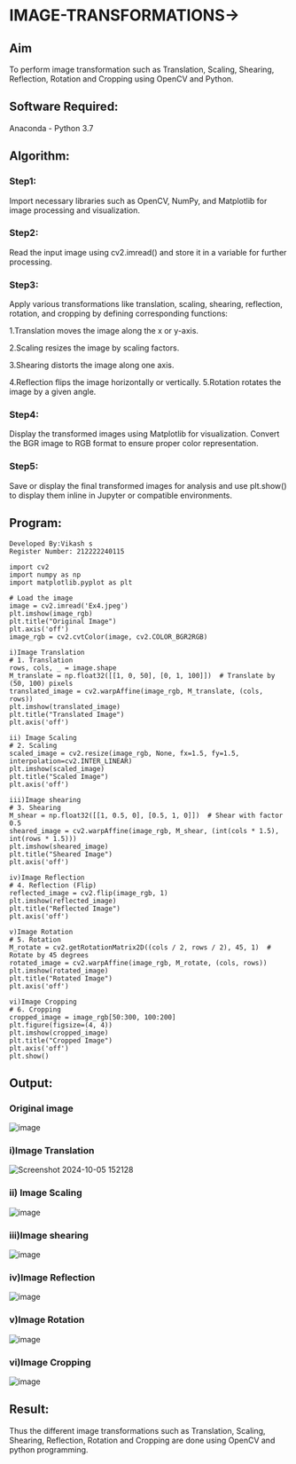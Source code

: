 # IMAGE-TRANSFORMATIONS->

## Aim
To perform image transformation such as Translation, Scaling, Shearing, Reflection, Rotation and Cropping using OpenCV and Python.

## Software Required:
Anaconda - Python 3.7

## Algorithm:
### Step1:
Import necessary libraries such as OpenCV, NumPy, and Matplotlib for image processing and visualization.

### Step2:
Read the input image using cv2.imread() and store it in a variable for further processing.

### Step3:
Apply various transformations like translation, scaling, shearing, reflection, rotation, and cropping by defining corresponding functions:

1.Translation moves the image along the x or y-axis.

2.Scaling resizes the image by scaling factors.

3.Shearing distorts the image along one axis.

4.Reflection flips the image horizontally or vertically. 5.Rotation rotates the image by a given angle.

### Step4:
Display the transformed images using Matplotlib for visualization. Convert the BGR image to RGB format to ensure proper color representation.

### Step5:
Save or display the final transformed images for analysis and use plt.show() to display them inline in Jupyter or compatible environments.
## Program:
```
Developed By:Vikash s
Register Number: 212222240115

import cv2
import numpy as np
import matplotlib.pyplot as plt

# Load the image
image = cv2.imread('Ex4.jpeg')
plt.imshow(image_rgb)
plt.title("Original Image")
plt.axis('off')
image_rgb = cv2.cvtColor(image, cv2.COLOR_BGR2RGB)

i)Image Translation
# 1. Translation
rows, cols, _ = image.shape
M_translate = np.float32([[1, 0, 50], [0, 1, 100]])  # Translate by (50, 100) pixels
translated_image = cv2.warpAffine(image_rgb, M_translate, (cols, rows))
plt.imshow(translated_image)
plt.title("Translated Image")
plt.axis('off')

ii) Image Scaling
# 2. Scaling
scaled_image = cv2.resize(image_rgb, None, fx=1.5, fy=1.5, interpolation=cv2.INTER_LINEAR)
plt.imshow(scaled_image)
plt.title("Scaled Image")
plt.axis('off')

iii)Image shearing
# 3. Shearing
M_shear = np.float32([[1, 0.5, 0], [0.5, 1, 0]])  # Shear with factor 0.5
sheared_image = cv2.warpAffine(image_rgb, M_shear, (int(cols * 1.5), int(rows * 1.5)))
plt.imshow(sheared_image)
plt.title("Sheared Image")
plt.axis('off')

iv)Image Reflection
# 4. Reflection (Flip)
reflected_image = cv2.flip(image_rgb, 1)
plt.imshow(reflected_image)
plt.title("Reflected Image")
plt.axis('off')

v)Image Rotation
# 5. Rotation
M_rotate = cv2.getRotationMatrix2D((cols / 2, rows / 2), 45, 1)  # Rotate by 45 degrees
rotated_image = cv2.warpAffine(image_rgb, M_rotate, (cols, rows))
plt.imshow(rotated_image)
plt.title("Rotated Image")
plt.axis('off')

vi)Image Cropping
# 6. Cropping
cropped_image = image_rgb[50:300, 100:200]
plt.figure(figsize=(4, 4))
plt.imshow(cropped_image)
plt.title("Cropped Image")
plt.axis('off')
plt.show()

```
## Output:
### Original image

![image](https://github.com/user-attachments/assets/7b00d9e3-f1a1-4c38-b5c4-c0d157520bdd)


### i)Image Translation

![Screenshot 2024-10-05 152128](https://github.com/user-attachments/assets/15afa83c-9300-42f6-b735-cb72e9941979)

### ii) Image Scaling

![image](https://github.com/user-attachments/assets/061e57de-680d-4ce5-bdcb-21c48f3ef808)

### iii)Image shearing

![image](https://github.com/user-attachments/assets/7fe0079d-d6c2-43dc-96bc-787dbff6c04f)


### iv)Image Reflection

![image](https://github.com/user-attachments/assets/10d06854-3b26-4408-903d-333a719a406d)

### v)Image Rotation

![image](https://github.com/user-attachments/assets/2cc8c8cb-d157-4f1d-94af-850a2274a330)


### vi)Image Cropping

![image](https://github.com/user-attachments/assets/b372c152-2fb7-4d43-9406-0876f6520b71)

## Result: 
Thus the different image transformations such as Translation, Scaling, Shearing, Reflection, Rotation and Cropping are done using OpenCV and python programming.
